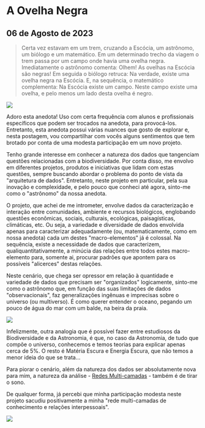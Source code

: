 # A Ovelha Negra
## 06 de Agosto de 2023

>Certa vez estavam em um trem, cruzando a Escócia, um astrônomo, um biólogo e um matemático. Em um determinado trecho da viagem o trem passa por um campo onde havia uma ovelha negra. Imediatamente o astrônomo comenta:
>Olhem! As ovelhas na Escócia são negras!
>Em seguida o biólogo retruca:
>Na verdade, existe uma ovelha negra na Escócia.
>E, na sequência, o matemático complementa:
>Na Escócia existe um campo. Neste campo existe uma ovelha, e pelo menos um lado desta ovelha é negro.

![](http://dalcinweb.s3-website-us-east-1.amazonaws.com/github/BiodivDadosMeta/ovelhaNegra01.jpg)

Adoro esta anedota! Uso com certa frequência com alunos e profissionais específicos que podem ser trocados na anedota, para provocá-los. Entretanto, esta anedota possui várias nuances que gosto de explorar e, nesta postagem, vou compartilhar com vocês alguns sentimentos que tem brotado por conta de uma modesta participação em um novo projeto.

Tenho grande interesse em conhecer a natureza dos dados que tangenciam questões relacionadas com a biodiversidade. Por conta disso, me envolvo em diferentes projetos, produtos e iniciativas que lidam com estas questões, sempre buscando abordar o problema do ponto de vista da "arquitetura de dados". Entretanto, neste projeto em particular, pela sua inovação e complexidade, e pelo pouco que conheci até agora, sinto-me como o "astrônomo" da nossa anedota. 

O projeto, que achei de me intrometer, envolve dados da caracterização e interação entre comunidades, ambiente e recursos biológicos, englobando questões econômicas, sociais, culturais, ecológicas, paisagísticas, climáticas, etc. Ou seja, a variedade e diversidade de dados envolvida apenas para caracterizar adequadamente (ou, matematicamente, como em nossa anedota) cada um destes "macro-elementos" já é colossal. Na sequência, existe a necessidade de dados que caracterizem, qualiquantitativamente, a minúcia das relações entre todos estes macro-elemento para, somente ai, procurar padrões que apontem para os possíveis "alicerces" destas relações.

Neste cenário, que chega ser opressor em relação à quantidade e variedade de dados que precisam ser "organizados" logicamente, sinto-me como o astrônomo que, em função das suas limitações de dados "observacionais", faz generalizações ingênuas e imprecisas sobre o universo (ou multiverso). É como querer entender o oceano, pegando um pouco de água do mar com um balde, na beira da praia.

![](http://dalcinweb.s3-website-us-east-1.amazonaws.com/github/BiodivDadosMeta/ovelhaNegra02.png)

Infelizmente, outra analogia que é possível fazer entre estudiosos da Biodiversidade e da Astronomia, é que, no caso da Astronomia, de tudo que compõe o universo, conhecemos e temos teorias para explicar apenas cerca de 5%. O resto é Matéria Escura e Energia Escura, que não temos a menor ideia do que se trata...

Para piorar o cenário, além da natureza dos dados ser absolutamente nova para mim, a natureza da análise - [Redes Multi-camadas](https://academic.oup.com/comnet/article/2/3/203/2841130) - também é de tirar o sono.

De qualquer forma, já percebi que minha participação modesta neste projeto sacudiu positivamente a minha "rede multi-camadas de conhecimento e relações interpessoais".

![](http://dalcinweb.s3-website-us-east-1.amazonaws.com/github/BiodivDadosMeta/ovelhaNegra03.png)

